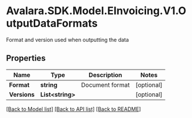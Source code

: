 # Avalara.SDK.Model.EInvoicing.V1.OutputDataFormats
Format and version used when outputting the data

## Properties

Name | Type | Description | Notes
------------ | ------------- | ------------- | -------------
**Format** | **string** | Document format | [optional] 
**Versions** | **List&lt;string&gt;** |  | [optional] 

[[Back to Model list]](../../../README.md#documentation-for-models) [[Back to API list]](../../../README.md#documentation-for-api-endpoints) [[Back to README]](../../../README.md)

